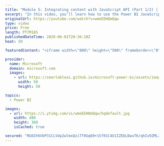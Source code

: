 ```yaml
---
title: "Module 5: Integrating content with JavaScript API (Part 1/2) | Power BI Developer in a Day"
excerpt: "In this video, you’ll learn how to use the Power BI JavaScript API to enhance the application experience. This is video 14 of 20.    The Power BI Developer in a Day online course empowers you as an app developer with the technical knowledge required to embed Power BI content. We recommend you watch the"
originalUrl: https://youtube.com/watch?v=wmeEEHQmQqw
type: video
price: Free
length: PT7M18S
publishedDateTime: 2020-06-01T20:36:28Z
heat: 50

featuredContent: "<iframe width=\"800\" height=\"500\" frameborder=\"0\" src=\"https://www.youtube.com/embed/wmeEEHQmQqw\" allow=\"accelerometer; autoplay; encrypted-media; gyroscope; picture-in-picture\" allowfullscreen></iframe>"

provider:
  name: Microsoft
  domain: microsoft.com
  images:
    - url: https://smartableai.github.io/microsoft-power-bi/assets/images/organizations/microsoft.com-50x50.jpg
      width: 50
      height: 50

topics:
  - Power BI

images:
  - url: https://i.ytimg.com/vi/wmeEEHQmQqw/hqdefault.jpg
    width: 480
    height: 360
    isCached: true

secured: "RG6Ih6VbP31CLV4p2wlmxQziTf0Gq60+1Sf01C4U1IZEbLDwuT6/qhIx9ZML2csMGvkrhnrT9UlLup6NLHdusCMK+qyl8zTrqmrzsmI0PAxAfO8kEP8cl4M5oXf/Le2JPxSBMnrfcTas7t11seRjmZ14mnqk/Rd7kTuqfFqlnoIer6TPhn6BVt1D8m/9cgisSCU7Unmlx0Y5tLUFfL9Jdl7+wTBV3j/cGiDIu0nB9UH4EtTp+yk9aMzv4jqQzidXYCqyrvoPX0RIGOsD2GKJ8c3DwKr10qGpHs9Q5qkR0oXZvWESaSvGS7fWSl8o1P9IbUNDMmBqblXdNWO69Bt7FgsIQ9T1q8FvJg9oSTM8qIkH10lNZyoVDphlFGUGsoCkA7lva9nQEEexgY7WhLU2fc8MmxCWMCed1JGKXDe8OxI=;/u8IuM2tq4x3+aqnWhtNaA=="
---
```


